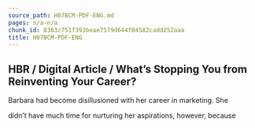 ```yaml
---
source_path: H07BCM-PDF-ENG.md
pages: n/a-n/a
chunk_id: 8363c751f393beae7579d644f84582cadd252aaa
title: H07BCM-PDF-ENG
---
```

## HBR / Digital Article / What’s Stopping You from Reinventing Your Career?

Barbara had become disillusioned with her career in marketing. She

didn’t have much time for nurturing her aspirations, however, because

